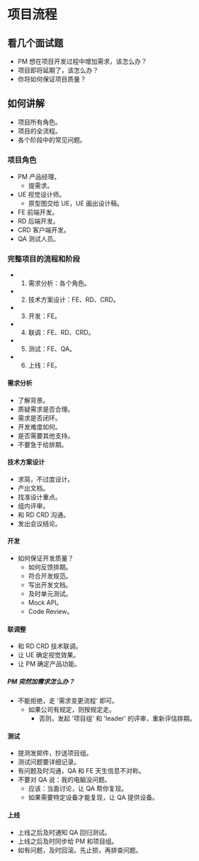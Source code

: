 # 项目流程

## 看几个面试题

- PM 想在项目开发过程中增加需求，该怎么办？
- 项目即将延期了，该怎么办？
- 你将如何保证项目质量？

## 如何讲解

- 项目所有角色。
- 项目的全流程。
- 各个阶段中的常见问题。

### 项目角色

- PM 产品经理。
  - 提需求。
- UE 视觉设计师。
  - 原型图交给 UE，UE 画出设计稿。
- FE 前端开发。
- RD 后端开发。
- CRD 客户端开发。
- QA 测试人员。

### 完整项目的流程和阶段

- 1. 需求分析：各个角色。
- 2. 技术方案设计：FE、RD、CRD。
- 3. 开发：FE。
- 4. 联调：FE、RD、CRD。
- 5. 测试：FE、QA。
- 6. 上线：FE。

#### 需求分析

- 了解背景。
- 质疑需求是否合理。
- 需求是否闭环。
- 开发难度如何。
- 是否需要其他支持。
- 不要急于给排期。

#### 技术方案设计

- 求简，不过度设计。
- 产出文档。
- 找准设计重点。
- 组内评审。
- 和 RD CRD 沟通。
- 发出会议结论。

#### 开发

- 如何保证开发质量？
  - 如何反馈排期。
  - 符合开发规范。
  - 写出开发文档。
  - 及时单元测试。
  - Mock API。
  - Code Review。

#### 联调整

- 和 RD CRD 技术联调。
- 让 UE 确定视觉效果。
- 让 PM 确定产品功能。

##### PM 突然加需求怎么办？

- 不能拒绝，走 '需求变更流程' 即可。
  - 如果公司有规定，则按规定走。
    - 否则，发起 '项目组' 和 'leader' 的评审，重新评估排期。

#### 测试

- 提测发邮件，抄送项目组。
- 测试问题要详细记录。
- 有问题及时沟通，QA 和 FE 天生信息不对称。
- 不要对 QA 说：我的电脑没问题。
  - 应该：当面讨论，让 QA 帮你复现。
  - 如果需要特定设备才能复现，让 QA 提供设备。

#### 上线

- 上线之后及时通知 QA 回归测试。
- 上线之后及时同步给 PM 和项目组。
- 如有问题，及时回滚。先止损，再排查问题。
